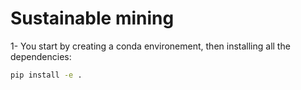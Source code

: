 # Sustainable mining

1- You start by creating a conda environement, then installing all the dependencies: 

```bash
pip install -e .
```

